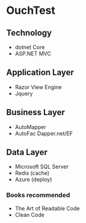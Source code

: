 # OuchTest
## Technology 
- dotnet Core
- ASP.NET MVC
## Application Layer
- Razor View Engine
- Jquery
## Business Layer
- AutoMapper
- AutoFac
Dapper.net/EF
## Data Layer
- Microsoft SQL Server
- Redis (cache)
- Azure (deploy)
### Books recommended
- The Art of Readable Code
- Clean Code
